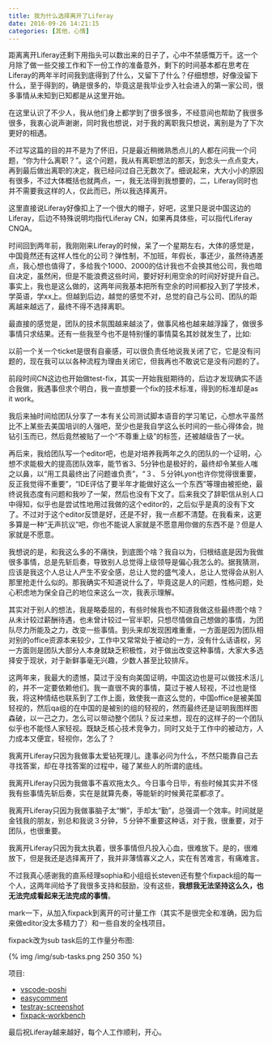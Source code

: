 ```yaml
---
title: 我为什么选择离开了Liferay
date: 2016-09-26 14:21:15
categories: [其他，心情]
---
```

距离离开Liferay还剩下用指头可以数出来的日子了，心中不禁感慨万千。这一个月除了做一些交接工作和下一份工作的准备意外，剩下的时间基本都在思考在Liferay的两年半时间我到底得到了什么，又留下了什么？仔细想想，好像没留下什么，至于得到的，确是很多的，毕竟这是我毕业步入社会进入的第一家公司，很多事情从未知到已知都是从这里开始。

在这里认识了不少人，我从他们身上都学到了很多很多，不经意间也帮助了我很多很多，我衷心说声谢谢，同时我也想说，对于我的离职我只想说，离别是为了下次更好的相遇。

不过写这篇的目的并不是为了怀旧，只是最近稍微熟悉点儿的人都在问我一个问题，“你为什么离职？”。这个问题，我从有离职想法的那天，到念头一点点变大，再到最后做出离职的决定，我已经问过自己无数次了。细说起来，大大小小的原因有很多，不过大体概括也就两点，一，我无法得到我想要的，二，Liferay同时也并不需要我这样的人，仅此而已，所以我选择离开。

这里直接说Liferay好像扣上了一个很大的帽子，好吧，这里只是说中国这边的Liferay，后边不特殊说明均指代Liferay CN，如果再具体些，可以指代Liferay CNQA。

<!--more-->

时间回到两年前，我刚刚来Liferay的时候，呆了一个星期左右，大体的感觉是，中国竟然还有这样人性化的公司？弹性制，不加班，年假长，事还少，虽然待遇差点，我心想也值得了，多给我个1000、2000的估计我也不会换其他公司，我也暗自决定，虽然闲，但是不能浪费这些时间，要好好利用空余的时间好好提升自己。事实上，我也是这么做的，这两年间我基本把所有空余的时间都投入到了学技术，学英语，学xx上。但越到后边，越觉的感觉不对，总觉的自己与公司、团队的距离越来越远了，最终不得不选择离职。

最直接的感觉是，团队的技术氛围越来越淡了，做事风格也越来越浮躁了，做很多事情只求结果。还有一些我至今也不是特别懂的事情莫名其妙就发生了，比如:

以前一个关一个ticket是很有自豪感，可以很负责任地说我关闭了它，它是没有问题的，现在我可以以各种流程为理由关闭它，但我再也不敢说它是没有问题的了。

前段时间CN这边也开始做test-fix，其实一开始我挺期待的，后边才发现确实不适合我做，我遇事但求个明白，我一直想要一个fix的技术标准，得到的标准却是as it work。

我后来抽时间给团队分享了一本有关公司测试脚本语音的学习笔记，心想水平虽然比不上某些去美国培训的人强吧，至少也是我自学这么长时间的一些心得体会，抛钻引玉而已，然后竟然被贴了一个“不尊重上级”的标签，还被越级告了一状。

再后来，我给团队写一个editor吧，也是对培养我两年之久的团队的一个证明，心想不求能极大的提高团队效率，能节省3、5分钟也是极好的，最终却令某些人嗤之以鼻，以“用工具最终出了问题谁负责”，“３、５分钟Lyon也许你觉得很重要，反正我觉得不重要”，“IDE评估了要半年才能做好这么一个东西”等理由被拒绝，最终说我态度有问题和我吵了一架，然后也没有下文了。后来我交了辞职信从别人口中得知，似乎也是尝试性地用过我做的这个editor的，之后似乎是真的没有下文了。不过对于这个editor反馈是好，还是不好，我一点都不清楚。在我看来，这更多算是一种“无声抗议”吧，你也不能说人家就是不愿意用你做的东西不是？但是人家就是不愿意。

我想说的是，和我这么多的不痛快，到底图个啥？我自以为，归根结底是因为我做很多事情，总是先斩后奏，导致别人总觉得上级领导是偏心我怎么的。据我猜测，应该是我这个人总让人产生不安全感，总让人觉的盛气凌人，总让人觉得会从别人那里抢走什么似的。那我确实不知道说什么了，毕竟这是人的问题，性格问题，处心积虑地为保全自己的地位来这么一次，我表示理解。

其实对于别人的想法，我是略委屈的，有些时候我也不知道我做这些最终图个啥？从未计较过薪酬待遇，也未曾计较过一官半职，只想尽情做自己想做的事情，为团队尽力所能及之力，改变一些事情。到头来却发现困难重重，一方面是因为团队相对别的office资源本来较少，工作中又常常处于被动的一方，没有什么话语权，另一方面则是团队大部分人本身就缺乏积极性，对于做出改变这种事情，大家大多选择安于现状，对于新鲜事毫无兴趣，少数人甚至比较排斥。

这两年来，我最大的遗憾，莫过于没有向美国证明，中国这边也是可以做技术活儿的，并不一定要依赖他们。我一直很不爽的事情，莫过于被人轻视，不过也是怪我，将这种情结也联系到了工作上面，致使我一直这么觉的，中国office是被美国轻视的，然后qa组的在中国的是被别的组的轻视的，然而最终还是证明我图样图森破，以一己之力，怎么可以带动整个团队？反过来想，现在的这样子的一个团队似乎也不能怪人家轻视。既缺乏核心技术竞争力，同时又处于工作中的被动方，人力成本又便宜，轻视你，怎么了？

我离开Liferay只因为我做事太爱钻死理儿。逢事必问为什么，不然只能靠自己去寻找答案，却在寻找答案的过程中，碰了某些人的所谓的底线。

我离开Liferay只因为我做事不喜欢拖太久。今日事今日毕，有些时候其实并不怪我有些事情先斩后奏，实在是就算先奏，等能斩的时候黄花菜都凉了。

我离开Liferay只因为我做事脑子太“懒”，手却太“勤”，总强调一个效率。时间就是金钱我的朋友，别总和我说３分钟，５分钟不重要这种话，对于我，很重要，对于团队，也很重要。

我离开Liferay只因为我太执着，很多事情但凡投入心血，很难放下。是的，很难放下，但是我还是选择离开了，我并非薄情寡义之人，实在有苦难言，有痛难言。

不过我真心感谢我的直系经理sophia和小组组长steven还有整个fixpack组的每一个人，这两年间给予了我很多支持和鼓励，没有这些，**我想我无法坚持这么久，也无法完成看起来无法完成的事情**。

mark一下，从加入fixpack到离开的可计量工作（其实不是很完全和准确，因为后来做editor没太多精力了）和一些自发的全栈项目。

fixpack改为sub task后的工作量分布图:

{% img /img/sub-tasks.png 250 350 
%}

项目:
* [vscode-poshi](https://github.com/haoliangwu/vscode-poshi)
* [easycomment](https://github.com/haoliangwu/EasyComment)
* [testray-screenshot](https://github.com/haoliangwu/testray-screenshot)
* [fixpack-workbench](https://github.com/haoliangwu/FixPack-Workbench)

最后祝Liferay越来越好，每个人工作顺利，开心。